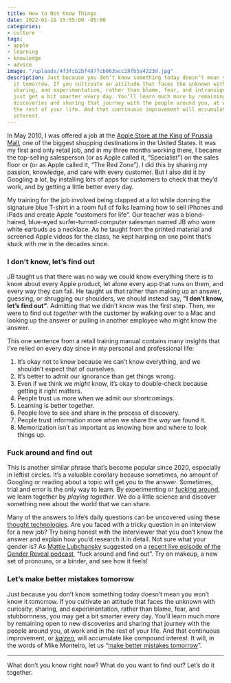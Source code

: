 ```yaml
---
title: How to Not Know Things
date: 2022-01-16 15:55:00 -05:00
categories:
- culture
tags:
- apple
- learning
- knowledge
- advice
image: "/uploads/4f3fcb2bf4877cb863acc28fb5a4223d.jpg"
description: Just because you don’t know something today doesn’t mean you won’t know
  it tomorrow. If you cultivate an attitude that faces the unknown with curiosity,
  sharing, and experimentation, rather than blame, fear, and intransigence, you might
  just get a bit smarter every day. You’ll learn much more by remaining open to new
  discoveries and sharing that journey with the people around you, at work and in
  the rest of your life. And that continuous improvement will accumulate like compound
  interest.
---
```


In May 2010, I was offered a job at the [Apple Store at the King of Prussia Mall](https://www.apple.com/retail/kingofprussia/), one of the biggest shopping destinations in the United States. It was my first and only retail job, and in my three months working there, I became the top-selling salesperson (or as Apple called it, “Specialist”) on the sales floor or (or as Apple called it, “The Red Zone”). I did this by sharing my passion, knowledge, and care with every customer. But I also did it by Googling a lot, by installing lots of apps for customers to check that they’d work, and by getting a little better every day.

My training for the job involved being clapped at a lot while donning the signature blue T-shirt in a room full of folks learning how to sell iPhones and iPads and create Apple “customers for life”. Our teacher was a blond-haired, blue-eyed surfer-turned-computer salesman named JB who wore white earbuds as a necklace. As he taught from the printed material and screened Apple videos for the class, he kept harping on one point that’s stuck with me in the decades since.

### I don’t know, let’s find out

JB taught us that there was no way we could know everything there is to know about every Apple product, let alone every app that runs on them, and every way they can fail. He taught us that rather than making up an answer, guessing, or shrugging our shoulders, we should instead say, **“I don’t know, let’s find out”**. Admitting that we didn’t know was the first step. Then, we were to find out *together* with the customer by walking over to a Mac and looking up the answer or pulling in another employee who might know the answer.

This one sentence from a retail training manual contains many insights that I’ve relied on every day since in my personal and professional life:

1. It’s okay not to know because we can’t know everything, and we shouldn’t expect that of ourselves.
2. It’s better to admit our ignorance than get things wrong.
3. Even if we think we *might* know, it’s okay to double-check because getting it right matters.
4. People trust us more when we admit our shortcomings.
5. Learning is better together.
6. People love to see and share in the process of discovery.
7. People trust information more when we share the *way* we found it.
8. Memorization isn’t as important as knowing how and where to look things up.

### Fuck around and find out

This is another similar phrase that’s become popular since 2020, especially in leftist circles. It’s a valuable corollary because sometimes, no amount of Googling or reading about a topic will get you to the answer. Sometimes, trial and error is the only way to learn. By experimenting or [fucking around](https://knowyourmeme.com/memes/fuck-around-and-find-out), we learn together by *playing together*. We do a little science and discover something new about the world that we can share.

Many of the answers to life’s daily questions can be uncovered using these [thought technologies](/thought-technology/). Are you faced with a tricky question in an interview for a new job? Try being honest with the interviewer that you don’t know the answer and explain how you’d research it in detail. Not sure what your gender is? As [Mattie Lubchansky](https://twitter.com/Lubchansky) suggested on a [recent live episode of the Gender Reveal podcast](https://gender.libsyn.com/episode-102-live-in-nyc), “fuck around and find out”. Try on makeup, a new set of pronouns, or a binder, and see how it feels!

### Let’s make better mistakes tomorrow

Just because you don’t know something today doesn’t mean you won’t know it tomorrow. If you cultivate an attitude that faces the unknown with curiosity, sharing, and experimentation, rather than blame, fear, and stubbornness, you may get a bit smarter every day. You’ll learn much more by remaining open to new discoveries and sharing that journey with the people around you, at work and in the rest of your life. And that continuous improvement, or *[kaizen](https://en.wikipedia.org/wiki/Kaizen)*, will accumulate like compound interest. It will, in the words of Mike Monteiro, let us “[make better mistakes tomorrow](https://www.flickr.com/photos/jenbee/3349368144/)”.

* * *

What don’t you know right now? What do you want to find out? Let’s do it together.